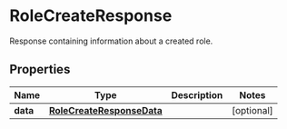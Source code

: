 

# RoleCreateResponse

Response containing information about a created role.
## Properties

Name | Type | Description | Notes
------------ | ------------- | ------------- | -------------
**data** | [**RoleCreateResponseData**](RoleCreateResponseData.md) |  |  [optional]



